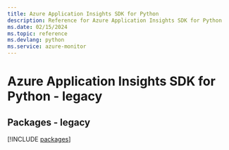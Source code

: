 ```yaml
---
title: Azure Application Insights SDK for Python
description: Reference for Azure Application Insights SDK for Python
ms.date: 02/15/2024
ms.topic: reference
ms.devlang: python
ms.service: azure-monitor
---
```

# Azure Application Insights SDK for Python - legacy
## Packages - legacy
[!INCLUDE [packages](application-insights-index.md)]